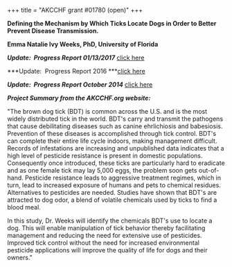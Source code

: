 +++
title = "AKCCHF grant #01780 (open)"
+++

**Defining the Mechanism by Which Ticks Locate Dogs in Order to Better
Prevent Disease Transmission.**

**Emma Natalie Ivy Weeks, PhD, University of Florida**

***Update:  Progress Report 01/13/2017*** [click
here](http://www.samoyedhealthfoundation.com/research/current-research-studies/akcchf-01780-ey4-update)

***Update:  Progress Report 2016 ***[click
here](http://www.samoyedhealthfoundation.com/research/current-research-studies/akcchf-01780-my4-summary)

***Update:  Progress Report October 2014*** [click
here](http://www.samoyedhealthfoundation.com/research/current-research-studies/akcchf-grant-1780-progress-report)

***Project Summary from the AKCCHF.org website:***

"The brown dog tick (BDT) is common across the U.S. and is the most
widely distributed tick in the world. BDT\'s carry and transmit the
pathogens that cause debilitating diseases such as canine ehrlichiosis
and babesiosis. Prevention of these diseases is accomplished through
tick control. BDT\'s can complete their entire life cycle indoors,
making management difficult. Records of infestations are increasing and
unpublished data indicates that a high level of pesticide resistance is
present in domestic populations. Consequently once introduced, these
ticks are particularly hard to eradicate and as one female tick may lay
5,000 eggs, the problem soon gets out-of-hand. Pesticide resistance
leads to aggressive treatment regimes, which in turn, lead to increased
exposure of humans and pets to chemical residues. Alternatives to
pesticides are needed. Studies have shown that BDT\'s are attracted to
dog odor, a blend of volatile chemicals used by ticks to find a blood
meal.

In this study, Dr. Weeks will identify the chemicals BDT\'s use to
locate a dog. This will enable manipulation of tick behavior thereby
facilitating management and reducing the need for extensive use of
pesticides. Improved tick control without the need for increased
environmental pesticide applications will improve the quality of life
for dogs and their owners."
